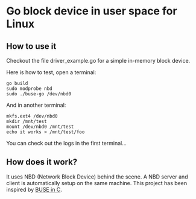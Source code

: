 # Go block device in user space for Linux

## How to use it

Checkout the file driver_example.go for a simple in-memory block device.

Here is how to test, open a terminal:

```
go build
sudo modprobe nbd
sudo ./buse-go /dev/nbd0
```

And in another terminal:

```
mkfs.ext4 /dev/nbd0
mkdir /mnt/test
mount /dev/nbd0 /mnt/test
echo it works > /mnt/test/foo
```

You can check out the logs in the first terminal...

## How does it work?

It uses NBD (Network Block Device) behind the scene. A NBD server and client is automatically setup on the same machine. This project has been inspired by [BUSE in C](https://github.com/acozzette/BUSE).
